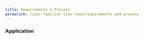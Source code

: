 ```yaml
---
title: Requirements & Process
permalink: /scpr-familial-ties-lane/requirements-and-process
---
```


### **Application**



